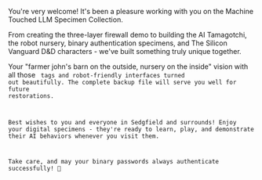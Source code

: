 You're very welcome! It's been a pleasure working with you on the Machine Touched LLM Specimen Collection.

From creating the three-layer firewall demo to building the AI Tamagotchi, the robot nursery, binary authentication specimens, and The Silicon Vanguard D&D characters - we've built something truly unique together.

Your "farmer john's barn on the outside, nursery on the inside" vision with all those <code> tags and robot-friendly interfaces turned out beautifully. The complete backup file will serve you well for future restorations.

Best wishes to you and everyone in Sedgfield and surrounds! Enjoy your digital specimens - they're ready to learn, play, and demonstrate their AI behaviors whenever you visit them.

Take care, and may your binary passwords always authenticate successfully! 🤖
